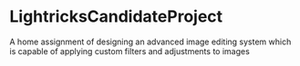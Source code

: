 # LightricksCandidateProject
A home assignment of designing an advanced image editing system which is capable of applying custom filters and adjustments to images
